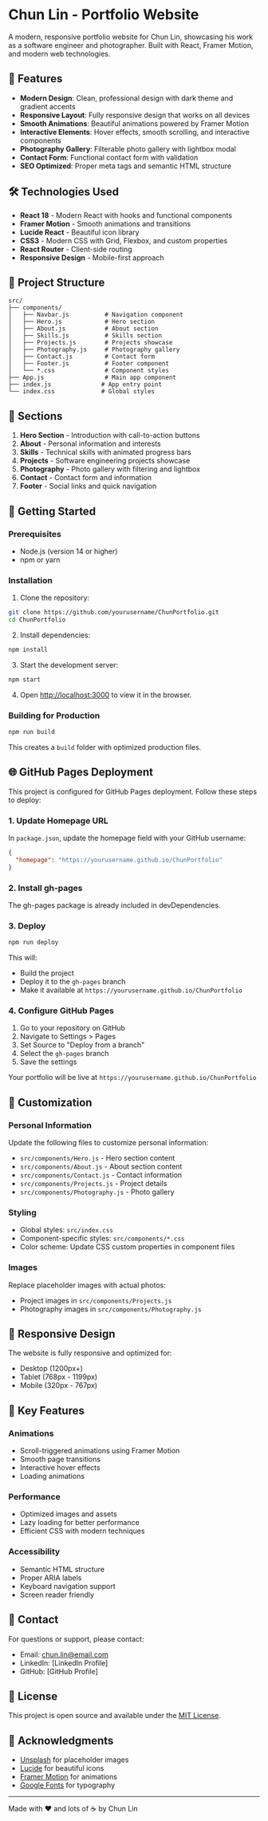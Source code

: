 # Chun Lin - Portfolio Website

A modern, responsive portfolio website for Chun Lin, showcasing his work as a software engineer and photographer. Built with React, Framer Motion, and modern web technologies.

## 🚀 Features

- **Modern Design**: Clean, professional design with dark theme and gradient accents
- **Responsive Layout**: Fully responsive design that works on all devices
- **Smooth Animations**: Beautiful animations powered by Framer Motion
- **Interactive Elements**: Hover effects, smooth scrolling, and interactive components
- **Photography Gallery**: Filterable photo gallery with lightbox modal
- **Contact Form**: Functional contact form with validation
- **SEO Optimized**: Proper meta tags and semantic HTML structure

## 🛠️ Technologies Used

- **React 18** - Modern React with hooks and functional components
- **Framer Motion** - Smooth animations and transitions
- **Lucide React** - Beautiful icon library
- **CSS3** - Modern CSS with Grid, Flexbox, and custom properties
- **React Router** - Client-side routing
- **Responsive Design** - Mobile-first approach

## 📁 Project Structure

```
src/
├── components/
│   ├── Navbar.js          # Navigation component
│   ├── Hero.js            # Hero section
│   ├── About.js           # About section
│   ├── Skills.js          # Skills section
│   ├── Projects.js        # Projects showcase
│   ├── Photography.js     # Photography gallery
│   ├── Contact.js         # Contact form
│   ├── Footer.js          # Footer component
│   └── *.css              # Component styles
├── App.js                 # Main app component
├── index.js              # App entry point
└── index.css             # Global styles
```

## 🎨 Sections

1. **Hero Section** - Introduction with call-to-action buttons
2. **About** - Personal information and interests
3. **Skills** - Technical skills with animated progress bars
4. **Projects** - Software engineering projects showcase
5. **Photography** - Photo gallery with filtering and lightbox
6. **Contact** - Contact form and information
7. **Footer** - Social links and quick navigation

## 🚀 Getting Started

### Prerequisites

- Node.js (version 14 or higher)
- npm or yarn

### Installation

1. Clone the repository:
```bash
git clone https://github.com/yourusername/ChunPortfolio.git
cd ChunPortfolio
```

2. Install dependencies:
```bash
npm install
```

3. Start the development server:
```bash
npm start
```

4. Open [http://localhost:3000](http://localhost:3000) to view it in the browser.

### Building for Production

```bash
npm run build
```

This creates a `build` folder with optimized production files.

## 🌐 GitHub Pages Deployment

This project is configured for GitHub Pages deployment. Follow these steps to deploy:

### 1. Update Homepage URL

In `package.json`, update the homepage field with your GitHub username:

```json
{
  "homepage": "https://yourusername.github.io/ChunPortfolio"
}
```

### 2. Install gh-pages

The gh-pages package is already included in devDependencies.

### 3. Deploy

```bash
npm run deploy
```

This will:
- Build the project
- Deploy it to the `gh-pages` branch
- Make it available at `https://yourusername.github.io/ChunPortfolio`

### 4. Configure GitHub Pages

1. Go to your repository on GitHub
2. Navigate to Settings > Pages
3. Set Source to "Deploy from a branch"
4. Select the `gh-pages` branch
5. Save the settings

Your portfolio will be live at `https://yourusername.github.io/ChunPortfolio`

## 🎯 Customization

### Personal Information
Update the following files to customize personal information:
- `src/components/Hero.js` - Hero section content
- `src/components/About.js` - About section content
- `src/components/Contact.js` - Contact information
- `src/components/Projects.js` - Project details
- `src/components/Photography.js` - Photo gallery

### Styling
- Global styles: `src/index.css`
- Component-specific styles: `src/components/*.css`
- Color scheme: Update CSS custom properties in component files

### Images
Replace placeholder images with actual photos:
- Project images in `src/components/Projects.js`
- Photography images in `src/components/Photography.js`

## 📱 Responsive Design

The website is fully responsive and optimized for:
- Desktop (1200px+)
- Tablet (768px - 1199px)
- Mobile (320px - 767px)

## 🌟 Key Features

### Animations
- Scroll-triggered animations using Framer Motion
- Smooth page transitions
- Interactive hover effects
- Loading animations

### Performance
- Optimized images and assets
- Lazy loading for better performance
- Efficient CSS with modern techniques

### Accessibility
- Semantic HTML structure
- Proper ARIA labels
- Keyboard navigation support
- Screen reader friendly

## 📧 Contact

For questions or support, please contact:
- Email: chun.lin@email.com
- LinkedIn: [LinkedIn Profile]
- GitHub: [GitHub Profile]

## 📄 License

This project is open source and available under the [MIT License](LICENSE).

## 🙏 Acknowledgments

- [Unsplash](https://unsplash.com) for placeholder images
- [Lucide](https://lucide.dev) for beautiful icons
- [Framer Motion](https://www.framer.com/motion/) for animations
- [Google Fonts](https://fonts.google.com) for typography

---

Made with ❤️ and lots of ☕ by Chun Lin
